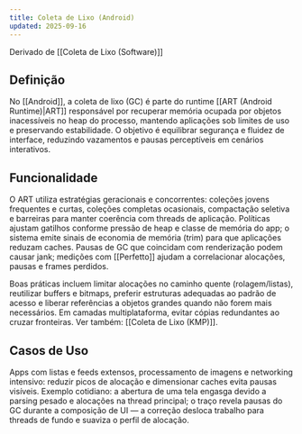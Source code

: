 ```yaml
---
title: Coleta de Lixo (Android)
updated: 2025-09-16
---
```

Derivado de [[Coleta de Lixo (Software)]]

## Definição

No [[Android]], a coleta de lixo (GC) é parte do runtime [[ART (Android Runtime)|ART]] responsável por recuperar memória ocupada por objetos inacessíveis no heap do processo, mantendo aplicações sob limites de uso e preservando estabilidade. O objetivo é equilibrar segurança e fluidez de interface, reduzindo vazamentos e pausas perceptíveis em cenários interativos.

## Funcionalidade

O ART utiliza estratégias geracionais e concorrentes: coleções jovens frequentes e curtas, coleções completas ocasionais, compactação seletiva e barreiras para manter coerência com threads de aplicação. Políticas ajustam gatilhos conforme pressão de heap e classe de memória do app; o sistema emite sinais de economia de memória (trim) para que aplicações reduzam caches. Pausas de GC que coincidam com renderização podem causar jank; medições com [[Perfetto]] ajudam a correlacionar alocações, pausas e frames perdidos.

Boas práticas incluem limitar alocações no caminho quente (rolagem/listas), reutilizar buffers e bitmaps, preferir estruturas adequadas ao padrão de acesso e liberar referências a objetos grandes quando não forem mais necessários. Em camadas multiplataforma, evitar cópias redundantes ao cruzar fronteiras. Ver também: [[Coleta de Lixo (KMP)]].

## Casos de Uso

Apps com listas e feeds extensos, processamento de imagens e networking intensivo: reduzir picos de alocação e dimensionar caches evita pausas visíveis. Exemplo cotidiano: a abertura de uma tela engasga devido a parsing pesado e alocações na thread principal; o traço revela pausas do GC durante a composição de UI — a correção desloca trabalho para threads de fundo e suaviza o perfil de alocação.

